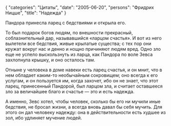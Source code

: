 {
   "categories": "Цитаты",
   "date": "2005-06-20",
   "persons": "Фридрих Ницше",
   "title": "Надежда"
}

Пандора принесла ларец с бедствиями и открыла его.

То был подарок богов людям, по внешности прекрасный, соблазнительный дар, называвшийся «ларцом счастья». И вот из него вылетели все бедствия, живые крылатые существа; с тех пор они кружат вокруг нас и денно и нощно причиняют людям вред. Одно зло еще не успело выскользнуть из ларца, как Пандора по воле Зевса захлопнула крышку, и оно осталось там.

Отныне у человека в доме навеки есть ларец счастья, и он мнит, что в нем обладает каким-то необычайным сокровищем; оно всегда к его услугам, и он пользуется им, когда захочет, ибо он не знает, что этот ларец, принесенный Пандорой, был ларцом зла, и считает оставшееся зло за величайшее благо и счастье — это и есть надежда.

А именно, Зевс хотел, чтобы человек, сколько бы его ни мучили иные бедствия, не бросал жизни, а всегда вновь давал бы себя мучить. Для этого он дал человеку надежду: она в действительности есть худшее из зол, ибо удлиняет мучение людей.
